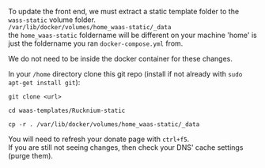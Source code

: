 To update the front end, we must extract a static template folder to the ```wass-static``` volume folder.    
```/var/lib/docker/volumes/home_waas-static/_data```    
the ```home_waas-static``` foldername will be different on your machine 'home' is just the foldername you ran ```docker-compose.yml``` from.    

We do not need to be inside the docker container for these changes.    

In your ```/home``` directory clone this git repo (install if not already with ```sudo apt-get install git```):
```
git clone <url>
```
```
cd waas-templates/Rucknium-static
```
```
cp -r . /var/lib/docker/volumes/home_waas-static/_data
```
You will need to refresh your donate page with ```ctrl+f5```.     
If you are still not seeing changes, then check your DNS' cache settings (purge them).
